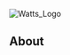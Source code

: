 ![Watts_Logo](https://cloud.githubusercontent.com/assets/7763904/8000839/70080f0e-0b2d-11e5-8fa6-5e44b6b971a9.png)

## About
